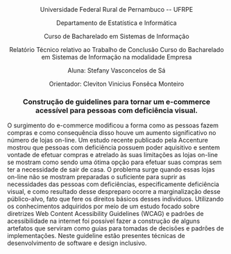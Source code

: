 <div align="center">
Universidade Federal Rural de Pernambuco -- UFRPE

Departamento de Estatística e Informática

Curso de Bacharelado em Sistemas de Informação


Relatório Técnico relativo ao Trabalho de Conclusão Curso do Bacharelado em Sistemas de Informação na modalidade Empresa

Aluna: Stefany Vasconcelos de Sá

Orientador: Cleviton Vinicius Fonsêca Monteiro
</div>

<div align="center">
  
<h3>Construção de guidelines para tornar um e-commerce acessível para pessoas com deficiência visual.</h3>
</div>

O surgimento do e-commerce modificou a forma como as pessoas fazem compras e como consequência disso houve um aumento significativo no número de 
lojas on-line. Um estudo recente publicado pela Accenture mostrou que pessoas com deficiência possuem poder aquisitivo e sentem vontade de 
efetuar compras e atrelado às suas limitações as lojas on-line se mostram como sendo uma ótima opção para efetuar suas compras sem ter a 
necessidade de sair de casa. O problema surge quando essas lojas on-line não se mostram preparadas o suficiente para suprir as necessidades
das pessoas com deficiências, especificamente deficiência visual, e como resultado desse despreparo ocorre a marginalização desse público-alvo, 
fato que fere os direitos básicos desses indivíduos. Utilizando os conhecimentos adquiridos por meio de um estudo focado sobre diretrizes Web 
Content Acessibility Guidelines (WCAG) e padrões de acessibilidade na internet foi possível fazer a construção de alguns artefatos que serviram 
como guias para tomadas de decisões e padrões de implementações. Neste guideline estão presentes técnicas de desenvolvimento de software e 
design inclusivo.

